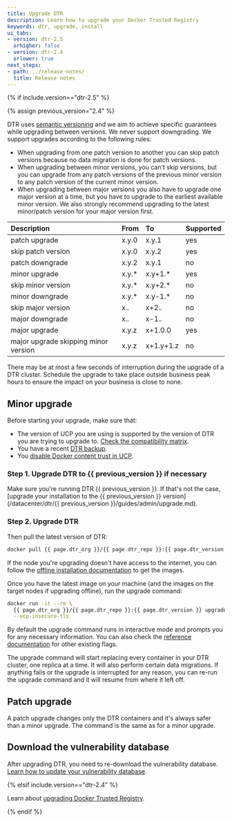 ```yaml
---
title: Upgrade DTR
description: Learn how to upgrade your Docker Trusted Registry
keywords: dtr, upgrade, install
ui_tabs:
- version: dtr-2.5
  orhigher: false
- version: dtr-2.4
  orlower: true
next_steps:
- path: ../release-notes/
  title: Release notes
---
```

{% if include.version=="dtr-2.5" %}

{% assign previous_version="2.4" %}

DTR uses [semantic versioning](http://semver.org/) and we aim to achieve specific
guarantees while upgrading between versions. We never support downgrading. We
support upgrades according to the following rules:

* When upgrading from one patch version to another you can skip patch versions
  because no data migration is done for patch versions.
* When upgrading between minor versions, you can't skip versions, but you can
  upgrade from any patch versions of the previous minor version to any patch
  version of the current minor version.
* When upgrading between major versions you also have to upgrade one major
  version at a time, but you have to upgrade to the earliest available minor
  version. We also strongly recommend upgrading to the latest minor/patch
  version for your major version first.

| Description                          | From  | To        | Supported |
|:-------------------------------------|:------|:----------|:----------|
| patch upgrade                        | x.y.0 | x.y.1     | yes       |
| skip patch version                   | x.y.0 | x.y.2     | yes       |
| patch downgrade                      | x.y.2 | x.y.1     | no        |
| minor upgrade                        | x.y.* | x.y+1.*   | yes       |
| skip minor version                   | x.y.* | x.y+2.*   | no        |
| minor downgrade                      | x.y.* | x.y-1.*   | no        |
| skip major version                   | x.*.* | x+2.*.*   | no        |
| major downgrade                      | x.*.* | x-1.*.*   | no        |
| major upgrade                        | x.y.z | x+1.0.0   | yes       |
| major upgrade skipping minor version | x.y.z | x+1.y+1.z | no        |

There may be at most a few seconds of interruption during the upgrade of a
DTR cluster. Schedule the upgrade to take place outside business peak hours
to ensure the impact on your business is close to none.

## Minor upgrade

Before starting your upgrade, make sure that:
* The version of UCP you are using is supported by the version of DTR you
are trying to upgrade to. [Check the compatibility matrix](https://success.docker.com/Policies/Compatibility_Matrix).
* You have a recent [DTR backup](disaster-recovery/create-a-backup.md).
* You [disable Docker content trust in UCP](/datacenter/ucp/2.2/guides/admin/configure/run-only-the-images-you-trust.md).

### Step 1. Upgrade DTR to {{ previous_version }} if necessary

Make sure you're running DTR {{ previous_version }}. If that's not the case,
[upgrade your installation to the {{ previous_version }} version](/datacenter/dtr/{{ previous_version }}/guides/admin/upgrade.md).

### Step 2. Upgrade DTR

Then pull the latest version of DTR:

```bash
docker pull {{ page.dtr_org }}/{{ page.dtr_repo }}:{{ page.dtr_version }}
```

If the node you're upgrading doesn't have access to the internet, you can
follow the [offline installation documentation](install/install-offline.md)
to get the images.

Once you have the latest image on your machine (and the images on the target
nodes if upgrading offline), run the upgrade command:

```bash
docker run -it --rm \
  {{ page.dtr_org }}/{{ page.dtr_repo }}:{{ page.dtr_version }} upgrade \
  --ucp-insecure-tls
```

By default the upgrade command runs in interactive mode and prompts you for
any necessary information. You can also check the
[reference documentation](/reference/dtr/2.5/cli/index.md) for other existing flags.

The upgrade command will start replacing every container in your DTR cluster,
one replica at a time. It will also perform certain data migrations. If anything
fails or the upgrade is interrupted for any reason, you can re-run the upgrade
command and it will resume from where it left off.

## Patch upgrade

A patch upgrade changes only the DTR containers and it's always safer than a minor
upgrade. The command is the same as for a minor upgrade.

## Download the vulnerability database

After upgrading DTR, you need to re-download the vulnerability database.
[Learn how to update your vulnerability database](configure/set-up-vulnerability-scans.md#update-the-cve-scanning-database).

{% elsif include.version=="dtr-2.4" %}

Learn about [upgrading Docker Trusted Registry](/datacenter/dtr/2.4/guides/admin/upgrade.md).

{% endif %}
